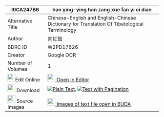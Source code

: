|I0CA247B6|han ying-ying han zang xue fan yi ci dian 
| --- | --- 
|Alternative Title |Chinese-English and English-Chinese Dictionary for Translation Of Tibetological Terminology
|Author| 向红笳
|BDRC ID | W2PD17626
|Creator | Google OCR
|Number of Volumes| 1
|<img width="25" src="https://img.icons8.com/color/25/000000/edit-property.png">Edit Online| [<img width="25" src="https://avatars.githubusercontent.com/u/45091458?s=200&v=4"> Open in Editor](http://editor.openpecha.org/I0CA247B6)
|<img width="25" src="https://img.icons8.com/fluent/48/000000/download-2.png"/>  Download | [![](https://img.icons8.com/color/20/000000/txt.png)Plain Text](https://github.com/Openpecha/I0CA247B6/releases/download/v2/han_ying-ying_han_zang_xue_fan_plain_I0CA247B6.zip), [![](https://img.icons8.com/color/20/000000/txt.png)Text with Pagination](https://github.com/Openpecha/I0CA247B6/releases/download/v2/han_ying-ying_han_zang_xue_fan_pages_I0CA247B6.zip)
|<img width="25" src="https://img.icons8.com/plasticine/100/000000/pictures-folder.png"/>  Source Images | [<img width="25" src="https://library.bdrc.io/icons/BUDA-small.svg"> Images of text file open in BUDA](https://library.bdrc.io/show/bdr:W2PD17626)